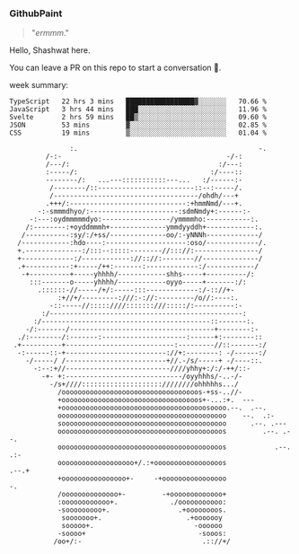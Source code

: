 
### GithubPaint

>"*ermmm*." 

Hello, Shashwat here.

You can leave a PR on this repo to start a conversation 🌝.

week summary: 
<!--START_SECTION:waka-->
```text
TypeScript   22 hrs 3 mins   █████████████████▓░░░░░░░   70.66 % 
JavaScript   3 hrs 44 mins   ███░░░░░░░░░░░░░░░░░░░░░░   11.96 % 
Svelte       2 hrs 59 mins   ██▒░░░░░░░░░░░░░░░░░░░░░░   09.60 % 
JSON         53 mins         ▓░░░░░░░░░░░░░░░░░░░░░░░░   02.85 % 
CSS          19 mins         ▒░░░░░░░░░░░░░░░░░░░░░░░░   01.04 % 
```
<!--END_SECTION:waka-->
   
	                            
			       :.                                             -.                  
             /-:-                                         -/-:                  
             /---/:                                     :/---:                  
             :-----/:                                 :/----::                  
             --------/:   ...---:::::::::::---...   :/------:-                  
              /--------/::------------------------::--:-----/.                  
              /------------------------------------/ohdh/---+                 
             .+++/:-----------------------------:+hmmNmd/---+.                 
           -:-smmmdhyo/:----------------------:sdmNmdy+:------:-               
         -:---:oydmmmmmdyo:-----------------/ymmmmho:-----------:.              
        /:--------:+oyddmmmh+--------------ymmdyyddh+------------:.             
       /-----------:sy/:/+ss/--------------oo/:-yNNNh-------------/             
      /------------:hdo----:--------------------:oso/-------------/.            
      +.--------------:/:::--:::::--------//::://:----------------/             
      +-------------:/------------://:://:--------//--------------/             
      .+-----------:+-----/++:-------:-------------:/------------/              
       -+----------+-----yhhhh/------------shhs-----+----------/:               
         :::-------o-----yhhhh/------------oyyo-----+-------:/:                 
           .::::::-//-----/+/:-----:::-------------:/-:://+-                   
                :+//+/---------:///:-://:---------/o//:----:.                   
              -::-----//:::::////:::::::///:::::/:----------:-                  
            :/------------------------------------------------:               
          :/------------------------------------------::-------:.               
        -/:-------/------------------------------------+--------:-              
      ./:--------/:-------:---------------------:------+:--------::             
     .+----------+---------------------------:---------//::-------:/            
      -:------::-+-------------------------://+:--------: -/------:/            
        -/-----/ /-------------------------+//.-/s/-----+ -/----::.             
          -:--:+//--------------------------////yhhy+:/:/-++/::-                
            -+- +:-----------------------------/oyyhhhs/-..-/-                  
              -/s+////::::::::::::::::::::////////ohhhhhs.../                   
                /oooooooooooooooooooooooooooooooooos-+ss-..//-                  
                +oooooooooooooooooooooooooooooooooos+-...:+.  ---               
                +oooooooooooooooooooooooooooooooooooosoooo.--.  .--.            
                oooooooooooooooooooooooooooooooooooooooooo    --.  .:-         
                sooooooooooooooooooooooooooooooooooooooooo      .--. .---    
                ooooooooooooooooooooooooooooooooooooooooos         .--. .--.    
                ooooooooooooooooooooooooooooooooooooooooos            .--. .:-  
                ooooooooooooooooooo+/.:+ooooooooooooooooos               .--.+  
                +oooooooooooooooo+-     -+oooooooooooooooo                  -.  
                /oooooooooooooo+-         -+ooooooooooooo+                      
                :oooooooooooo+.             ./ooooooooooo:                      
                -sooooooooo+.                 .+oooooooos.                      
                 sooooooo+.                     .+ooooooy                     
                 sooooo+.                         -oooooo                       
                -soooo+                            -sooos:                    
               /oo+/:-                              .:://+/
